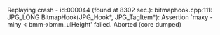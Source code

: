 Replaying crash - id:000044 (found at 8302 sec.): 
bitmaphook.cpp:111: JPG_LONG BitmapHook(JPG_Hook*, JPG_TagItem*): Assertion `maxy - miny < bmm->bmm_ulHeight' failed. Aborted (core dumped)